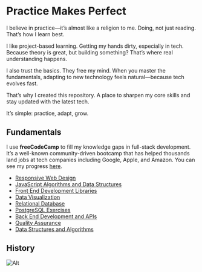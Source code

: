 # Practice Makes Perfect

I believe in practice—it’s almost like a religion to me. Doing, not just reading. That’s how I learn best.

I like project-based learning. Getting my hands dirty, especially in tech. Because theory is great, but building something? That’s where real understanding happens.

I also trust the basics. They free my mind. When you master the fundamentals, adapting to new technology feels natural—because tech evolves fast.

That’s why I created this repository. A place to sharpen my core skills and stay updated with the latest tech.

It’s simple: practice, adapt, grow.

## Fundamentals

I use **freeCodeCamp** to fill my knowledge gaps in full-stack development. It’s a well-known community-driven bootcamp that has helped thousands land jobs at tech companies including Google, Apple, and Amazon. You can see my progress [here](https://www.freecodecamp.org/VienDinhCom).

- [Responsive Web Design](/freecodecamp-responsive-web-design/)
- [JavaScript Algorithms and Data Structures](/freecodecamp-javascript-algorithms-and-data-structures/)
- [Front End Development Libraries](/freecodecamp-front-end-development-libraries/)
- [Data Visualization](/freecodecamp-data-visualization/)
- [Relational Database](/freecodecamp-relational-database/)
- [PostgreSQL Exercises](/database-postgresql-exercises/)
- [Back End Development and APIs](/freecodecamp-back-end-development-and-apis/)
- [Quality Assurance](/freecodecamp-quality-assurance/)
- [Data Structures and Algorithms](/freecodecamp-coding-interview-prep/)

## History

![Alt](https://repobeats.axiom.co/api/embed/096d8610fcd82ce6aa1cb1f7969c4182f2021c99.svg 'Practice Makes Perfect Analytics')
